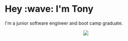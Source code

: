 
  <h1>Hey :wave: I'm Tony</h1>
  <p>I'm a junior software engineer and boot camp graduate.</p>
  <p align=center>
  <img src="https://camo.githubusercontent.com/059b022c45fdf4f2e2b48f415770320e14ce8999a63fd38d5fe6139996ea72b3/687474703a2f2f7061312e6e61727669692e636f6d2f373037382f6138626539346365333336333839633933623431343030366563376364303564313435633833313872312d3235332d3235315f30302e676966">
  </p>
